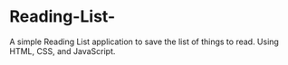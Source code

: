 # Reading-List-
A simple Reading List application to save the list of things to read. 
Using HTML, CSS, and JavaScript. 
